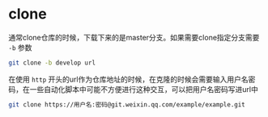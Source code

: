 # clone

通常clone仓库的时候，下载下来的是master分支。如果需要clone指定分支需要 `-b` 参数

```bash
git clone -b develop url
```



在使用 `http` 开头的url作为仓库地址的时候，在克隆的时候会需要输入用户名密码，在一些自动化脚本中可能不方便进行这种交互，可以把用户名密码写进url中

```bash
git clone https://用户名:密码@git.weixin.qq.com/example/example.git
```

